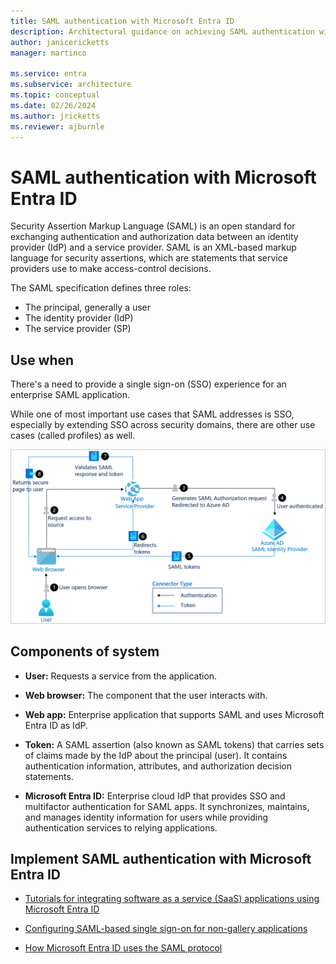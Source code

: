 ```yaml
---
title: SAML authentication with Microsoft Entra ID
description: Architectural guidance on achieving SAML authentication with Microsoft Entra ID
author: janicericketts
manager: martinco

ms.service: entra
ms.subservice: architecture
ms.topic: conceptual
ms.date: 02/26/2024
ms.author: jricketts
ms.reviewer: ajburnle
---
```


# SAML authentication with Microsoft Entra ID

Security Assertion Markup Language (SAML) is an open standard for exchanging authentication and authorization data between an identity provider (IdP) and a service provider. SAML is an XML-based markup language for security assertions, which are statements that service providers use to make access-control decisions.

The SAML specification defines three roles:

- The principal, generally a user
- The identity provider (IdP)
- The service provider (SP)

## Use when

There's a need to provide a single sign-on (SSO) experience for an enterprise SAML application.

While one of most important use cases that SAML addresses is SSO, especially by extending SSO across security domains, there are other use cases (called profiles) as well.

![architectural diagram for SAML](./media/authentication-patterns/saml-auth.png)

## Components of system

- **User:** Requests a service from the application.

- **Web browser:** The component that the user interacts with.

- **Web app:** Enterprise application that supports SAML and uses Microsoft Entra ID as IdP.

- **Token:** A SAML assertion (also known as SAML tokens) that carries sets of claims made by the IdP about the principal (user). It contains authentication information, attributes, and authorization decision statements.

- **Microsoft Entra ID:** Enterprise cloud IdP that provides SSO and multifactor authentication for SAML apps. It synchronizes, maintains, and manages identity information for users while providing authentication services to relying applications.

<a name='implement-saml-authentication-with-azure-ad'></a>

## Implement SAML authentication with Microsoft Entra ID

- [Tutorials for integrating software as a service (SaaS) applications using Microsoft Entra ID](~/identity/saas-apps/tutorial-list.md)

- [Configuring SAML-based single sign-on for non-gallery applications](~/identity/enterprise-apps/add-application-portal.md)

- [How Microsoft Entra ID uses the SAML protocol](~/identity-platform/saml-protocol-reference.md)
